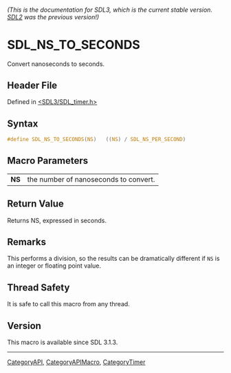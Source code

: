 ###### (This is the documentation for SDL3, which is the current stable version. [SDL2](https://wiki.libsdl.org/SDL2/) was the previous version!)
# SDL_NS_TO_SECONDS

Convert nanoseconds to seconds.

## Header File

Defined in [<SDL3/SDL_timer.h>](https://github.com/libsdl-org/SDL/blob/main/include/SDL3/SDL_timer.h)

## Syntax

```c
#define SDL_NS_TO_SECONDS(NS)   ((NS) / SDL_NS_PER_SECOND)
```

## Macro Parameters

|        |                                       |
| ------ | ------------------------------------- |
| **NS** | the number of nanoseconds to convert. |

## Return Value

Returns NS, expressed in seconds.

## Remarks

This performs a division, so the results can be dramatically different if
`NS` is an integer or floating point value.

## Thread Safety

It is safe to call this macro from any thread.

## Version

This macro is available since SDL 3.1.3.

----
[CategoryAPI](CategoryAPI), [CategoryAPIMacro](CategoryAPIMacro), [CategoryTimer](CategoryTimer)

